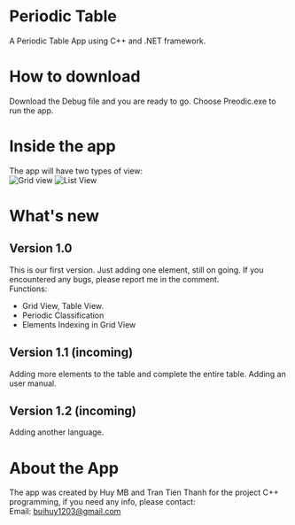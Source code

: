 
# Periodic Table
A Periodic Table App using C++ and .NET framework.
# How to download 
Download the Debug file and you are ready to go. Choose Preodic.exe to run the app.
# Inside the app
The app will have two types of view: \
![Grid view](https://github.com/buihuy1203/Periodic-Table/assets/85066488/63345f72-3243-4622-94ac-3eda41e1fc45)
![List View](https://github.com/buihuy1203/Periodic-Table/assets/85066488/141dc0d0-757c-4d17-90fd-d0fe3f6eccf9)

# What's new 
## Version 1.0
This is our first version. Just adding one element, still on going. If you encountered any bugs, please report me in the comment.\
Functions: 
* Grid View, Table View.
* Periodic Classification
* Elements Indexing in Grid View
## Version 1.1 (incoming)
Adding more elements to the table and complete the entire table. Adding an user manual.
## Version 1.2 (incoming)
Adding another language. 
# About the App
The app was created by Huy MB and Tran Tien Thanh for the project C++ programming, if you need any info, please contact: \
Email: buihuy1203@gmail.com
